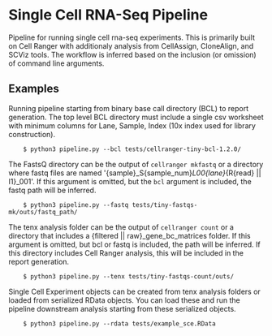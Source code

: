 # Single Cell RNA-Seq Pipeline #

Pipeline for running single cell rna-seq experiments.
This is primarily built on Cell Ranger with additionaly analysis from CellAssign, CloneAlign, and SCViz tools.
The workflow is inferred based on the inclusion (or omission) of command line arguments.

## Examples ##

Running pipeline starting from binary base call directory (BCL) to report generation.
The top level BCL directory must include a single csv worksheet with minimum columns for Lane, Sample, Index (10x index used for library construction).

```
    $ python3 pipeline.py --bcl tests/cellranger-tiny-bcl-1.2.0/
```

The FastsQ directory can be the output of `cellranger mkfastq` or a directory where fastq files are named '{sample}_S{sample_num}_L00{lane}_{R{read} || I1}_001'.
If this argument is omitted, but the `bcl` argument is included, the fastq path will be inferred.

```
    $ python3 pipeline.py --fastq tests/tiny-fastqs-mk/outs/fastq_path/
```

The tenx analysis folder can be the output of `cellranger count` or a directory that includes a {filtered || raw}_gene_bc_matrices folder.
If this argument is omitted, but bcl or fastq is included, the path will be inferred.
If this directory includes Cell Ranger analysis, this will be included in the report generation.

```
    $ python3 pipeline.py --tenx tests/tiny-fastqs-count/outs/
```

Single Cell Experiment objects can be created from tenx analysis folders or loaded from serialized RData objects.
You can load these and run the pipeline downstream analysis starting from these serialized objects.

```
    $ python3 pipeline.py --rdata tests/example_sce.RData
```

